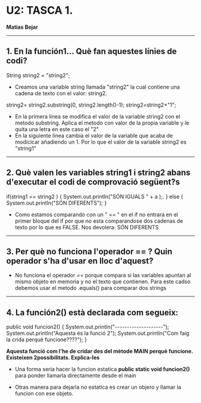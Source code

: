 # U2: TASCA 1.
**Matias Bejar**

---

## 1. En la función1… Què fan aquestes línies de codi?

String string2 = "string2";

- Creamos una variable string llamada "string2" la cual contiene una cadena de texto con el valor: string2.

string2= string2.substring(0, string2.length()-1);
string2=string2+"1";

- En la primera linea se modifica el valor de la variable string2 con el metodo substring. Aplica el metodo con valor de la propia variable y le quita una letra en este caso el "2"
- En la siguiente linea cambia el valor de la variable que acaba de modicicar añadiendo un 1. Por lo que el valor de la variable string2 es "string1"

---

## 2. Què valen les variables string1 i string2 abans d'executar el codi de comprovació següent?s

if(string1 == string2 ) {
System.out.println("SÓN IGUALS " + a );.
}
else {
System.out.println("SÓN DIFERENTS");
}

- Como estamos comparando con un " == " en el if no entrara en el primer bloque del if por que no esta comparandose dos cadenas de texto por lo que es FALSE.
  Nos devolera: SÓN DIFERENTS



---

## 3. Per què no funciona l'operador == ? Quin operador s'ha d'usar en lloc d'aquest?

- No funciona el operador == porque compara si las variables apuntan al mismo objeto en memoria y no el texto que contienen. Para este cadso debemos usar el metodo .equals() para comparar dos strings

---

## 4. La función2() està declarada com segueix:

public void funcion2() {
        System.out.println("--------------------");
        System.out.println("Aquesta és la funció 2");
        System.out.println("Com faig la crida perquè funcione????");
}

**Aquesta funció com l'he de cridar des del mètode MAIN perquè funcione. Existeixen 2possibilitats. Explica-les**

- Una forma seria hacer la funcion estatica **public static void funcion2()** para ponder llamarla directamente desde el main

- Otras manera para dejarla no estatica es crear un objero y llamar la funcion con ese objeto.